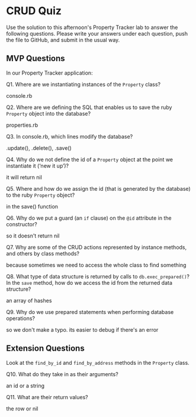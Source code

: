 # CRUD Quiz

Use the solution to this afternoon's Property Tracker lab to answer the following questions. Please write your answers under each question, push the file to GitHub, and submit in the usual way.

## MVP Questions

In our Property Tracker application:

Q1. Where are we instantiating instances of the `Property` class?

console.rb


Q2. Where are we defining the SQL that enables us to save the ruby `Property` object into the database?

properties.rb

Q3. In console.rb, which lines modify the database?

.update(), .delete(), .save()

Q4. Why do we not define the id of a `Property` object at the point we instantiate it (‘new it up’)?

it will return nil

Q5. Where and how do we assign the id (that is generated by the database) to the ruby `Property` object?

in the save() function

Q6. Why do we put a guard (an `if` clause) on the `@id` attribute in the constructor?

so it doesn't return nil

Q7. Why are some of the CRUD actions represented by instance methods, and others by class methods?

because sometimes we need to access the whole class to find something

Q8. What type of data structure is returned by calls to `db.exec_prepared()`? In the `save` method, how do we access the id from the returned data structure?

an array of hashes

Q9. Why do we use prepared statements when performing database operations?

so we don't make a typo. its easier to debug if there's an error

## Extension Questions

Look at the `find_by_id` and `find_by_address` methods in the `Property` class.

Q10. What do they take in as their arguments?

an id or a string

Q11. What are their return values?

the row or nil
